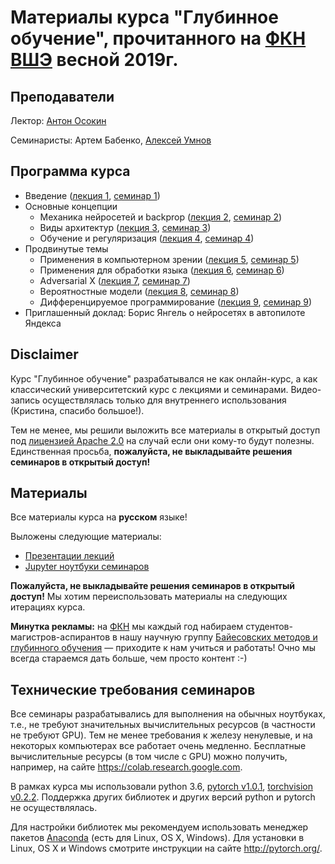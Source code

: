 # Материалы курса "Глубинное обучение", прочитанного на [ФКН ВШЭ](https://cs.hse.ru/) весной 2019г.

## Преподаватели
Лектор: [Антон Осокин ](https://aosokin.github.io/)

Семинаристы: Артем Бабенко, [Алексей Умнов](https://www.hse.ru/org/persons/141880775)

## Программа курса
* Введение ([лекция 1](lectures/DL19_lecture1_intro.pdf), [семинар 1](seminars/seminar1/DL19_seminar1.ipynb))
* Основные концепции
  - Механика нейросетей и backprop ([лекция 2](lectures/DL19_lecture2_backprop.pdf), [семинар 2](seminars/seminar2/DL19_seminar2.ipynb))
  - Виды архитектур ([лекция 3](lectures/DL19_lecture3_models.pdf), [семинар 3](seminars/seminar3/DL19_seminar3.ipynb))
  - Обучение и регуляризация ([лекция 4](lectures/DL19_lecture4_training.pdf), [семинар 4](seminars/seminar4/DL19_seminar4.ipynb))
* Продвинутые темы
  - Применения в компьютерном зрении ([лекция 5](lectures/DL19_lecture5_deepvision.pdf), [семинар 5](seminars/seminar5/DL19_seminar5.ipynb))
  - Применения для обработки языка ([лекция 6](lectures/DL19_lecture6_deepnlp.pdf), [семинар 6](seminars/seminar6/DL19_seminar6.ipynb))
  - Adversarial X ([лекция 7](lectures/DL19_lecture7_adversarialX.pdf), [семинар 7](seminars/seminar7/DL19_seminar7.ipynb))
  - Вероятностные модели ([лекция 8](lectures/DL19_lecture8_probmodels.pdf), [семинар 8](seminars/seminar8/DL19_seminar8.ipynb))
  - Дифференцируемое программирование ([лекция 9](lectures/DL19_lecture9_differentiableprogramming.pdf), [семинар 9](seminars/seminar9/DL19_seminar9.ipynb))
* Приглашенный доклад: Борис Янгель о нейросетях в автопилоте Яндекса 

## Disclaimer
Курс "Глубинное обучение" разрабатывался не как онлайн-курс, а как классический университетский курс с лекциями и семинарами.
Видео-запись осуществлялась только для внутреннего использования (Кристина, спасибо большое!).

Тем не менее, мы решили выложить все материалы в открытый доступ под [лицензией Apache 2.0](../LICENSE) на случай если они кому-то будут полезны.
Единственная просьба, **пожалуйста, не выкладывайте решения семинаров в открытый доступ!** 
  
## Материалы
Все материалы курса на **русском** языке!

Выложены следующие материалы:
* [Презентации лекций](lectures)
* [Jupyter ноутбуки семинаров](seminars) 

**Пожалуйста, не выкладывайте решения семинаров в открытый доступ!** Мы хотим переиспользовать материалы на следующих итерациях курса.

**Минутка рекламы:** на [ФКН](https://cs.hse.ru/) мы каждый год набираем студентов-магистров-аспирантов в нашу научную группу [Байесовских методов и глубинного обучения](https://bayesgroup.ru/admission/) — приходите к нам учиться и работать! Очно мы всегда стараемся дать больше, чем просто контент :-) 
 
## Технические требования семинаров
Все семинары разрабатывались для выполнения на обычных ноутбуках, т.е., не требуют значительных вычислительных ресурсов (в частности не требуют GPU). Тем не менее требования к железу ненулевые, и на некоторых компьютерах все работает очень медленно. Бесплатные вычислительные ресурсы (в том числе с GPU) можно получить, например, на сайте https://colab.research.google.com.

В рамках курса мы использовали python 3.6, [pytorch v1.0.1](https://github.com/pytorch/pytorch/releases/tag/v1.0.1), [torchvision v0.2.2](https://github.com/pytorch/vision/releases/tag/v0.2.2). Поддержка других библиотек и других версий python и pytorch не осуществлялась.
 
Для настройки библиотек мы рекомендуем использовать менеджер пакетов [Anaconda](https://www.anaconda.com/) (есть для Linux, OS X, Windows). Для установки в Linux, OS X и Windows смотрите инструкции на сайте http://pytorch.org/. 
 